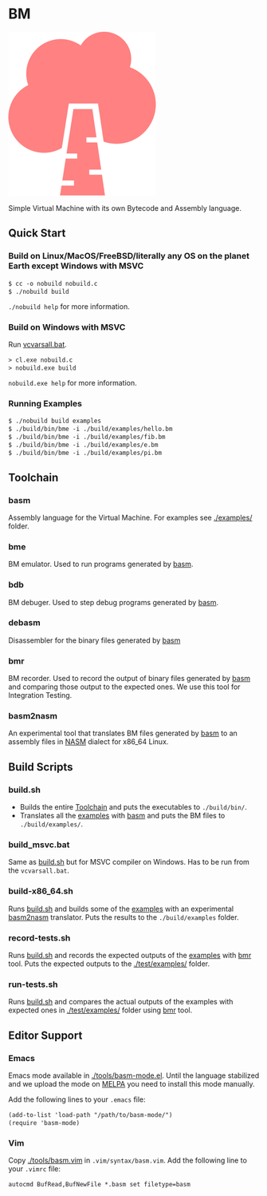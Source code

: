 # BM

![birch](./assets/birch-296x328.png)

Simple Virtual Machine with its own Bytecode and Assembly language.

## Quick Start

### Build on Linux/MacOS/FreeBSD/literally any OS on the planet Earth except Windows with MSVC

```console
$ cc -o nobuild nobuild.c
$ ./nobuild build
```

`./nobuild help` for more information.

### Build on Windows with MSVC

Run [vcvarsall.bat](https://docs.microsoft.com/en-us/cpp/build/building-on-the-command-line?view=msvc-160).

```console
> cl.exe nobuild.c
> nobuild.exe build
```

`nobuild.exe help` for more information.

### Running Examples

```console
$ ./nobuild build examples
$ ./build/bin/bme -i ./build/examples/hello.bm
$ ./build/bin/bme -i ./build/examples/fib.bm
$ ./build/bin/bme -i ./build/examples/e.bm
$ ./build/bin/bme -i ./build/examples/pi.bm
```

## Toolchain

### basm

Assembly language for the Virtual Machine. For examples see [./examples/](./examples) folder.

### bme

BM emulator. Used to run programs generated by [basm](#basm).

### bdb

BM debuger. Used to step debug programs generated by [basm](#basm).

### debasm

Disassembler for the binary files generated by [basm](#basm)

### bmr

BM recorder. Used to record the output of binary files generated by [basm](#basm) and comparing those output to the expected ones. We use this tool for Integration Testing.

### basm2nasm

An experimental tool that translates BM files generated by [basm](#basm) to an assembly files in [NASM](https://www.nasm.us/) dialect for x86_64 Linux.

## Build Scripts

### build.sh

- Builds the entire [Toolchain](#Toolchain) and puts the executables to `./build/bin/`.
- Translates all the [examples](./examples/) with [basm](#basm) and puts the BM files to `./build/examples/`.

### build_msvc.bat

Same as [build.sh](#build.sh) but for MSVC compiler on Windows. Has to be run from the `vcvarsall.bat`.

### build-x86_64.sh

Runs [build.sh](#build.sh) and builds some of the [examples](./examples/) with an experimental [basm2nasm](#basm2nasm) translator. Puts the results to the `./build/examples` folder.

### record-tests.sh

Runs [build.sh](#build.sh) and records the expected outputs of the [examples](./examples/) with [bmr](#bmr) tool. Puts the expected outputs to the [./test/examples/](./test/examples/) folder.

### run-tests.sh

Runs [build.sh](#build.sh) and compares the actual outputs of the examples with expected ones in [./test/examples/](./test/examples/) folder using [bmr](#bmr) tool.

## Editor Support

### Emacs

Emacs mode available in [./tools/basm-mode.el](./tools/basm-mode.el). Until the language stabilized and we upload the mode on [MELPA](https://melpa.org/) you need to install this mode manually.

Add the following lines to your `.emacs` file:

```emacs-lisp
(add-to-list 'load-path "/path/to/basm-mode/")
(require 'basm-mode)
```

### Vim

Copy [./tools/basm.vim](./tools/basm.vim) in `.vim/syntax/basm.vim`. Add the following line to your `.vimrc` file:

```vimscript
autocmd BufRead,BufNewFile *.basm set filetype=basm
```
